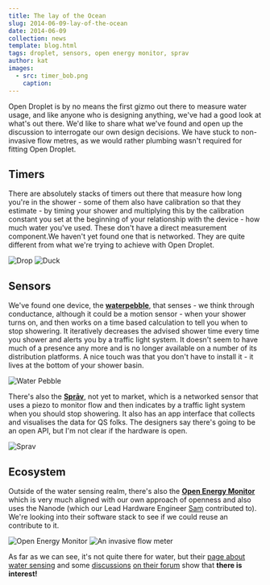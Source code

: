 ```yaml
---
title: The lay of the Ocean
slug: 2014-06-09-lay-of-the-ocean
date: 2014-06-09
collection: news
template: blog.html
tags: droplet, sensors, open energy monitor, sprav
author: kat
images:
  - src: timer_bob.png
    caption:
---
```


Open Droplet is by no means the first gizmo out there to measure water usage, and like anyone who is designing anything, we've had a good look at what's out there. We'd like to share what we've found and open up the discussion to interrogate our own design decisions. We have stuck to non-invasive flow metres, as we would rather plumbing wasn't required for fitting Open Droplet.

<!-- more -->

## Timers

There are absolutely stacks of timers out there that measure how long you're in the shower - some of them also have calibration so that they estimate - by timing your shower and multiplying this by the calibration constant you set at the beginning of your relationship with the device - how much water you've used. These don't have a direct measurement component.We haven't yet found one that is networked. They are quite different from what we're trying to achieve with Open Droplet.

![Drop](/assets/images/blogs/timer_drop.png)
![Duck](/assets/images/blogs/timer_duck.png)


## Sensors

We've found one device, the **[waterpebble](http://www.waterpebble.com/)**, that senses - we think through conductance, although it could be a motion sensor - when your shower turns on, and then works on a time based calculation to tell you when to stop showering. It iteratively decreases the advised shower time every time you shower and alerts you by a traffic light system. It doesn't seem to have much of a presence any more and is no longer available on a number of its distribution platforms. A nice touch was that you don't have to install it - it lives at the bottom of your shower basin.

![Water Pebble](/assets/images/blogs/Waterpebble.png)

There's also the **[Sprāv](spravwater.com)**, not yet to market, which is a networked sensor that uses a piezo to monitor flow and then indicates by a traffic light system when you should stop showering. It also has an app interface that collects and visualises the data for QS folks. The designers say there's going to be an open API, but I'm not clear if the hardware is open. 

![Sprav](/assets/images/blogs/Sprav.jpeg)

## Ecosystem

Outside of the water sensing realm, there's also the **[Open Energy Monitor](http://openenergymonitor.org/emon/)** which is very much aligned with our own approach of openness and also uses the Nanode (which our Lead Hardware Engineer [Sam](https://iilab.org/#team) contributed to). We're looking into their software stack to see if we could reuse an contribute to it. 

![Open Energy Monitor](/assets/images/blogs/OEM_system.png)
![An invasive flow meter](/assets/images/blogs/OEM_water.JPG)

As far as we can see, it's not quite there for water, but their [page about water sensing](http://openenergymonitor.org/emon/applications/water) and some [discussions](http://openenergymonitor.org/emon/node/3324) [on their forum](http://openenergymonitor.org/emon/node/3467) show that **there is interest!** 


